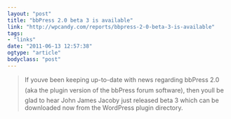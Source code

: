 ```yaml
---
layout: "post"
title: "bbPress 2.0 beta 3 is available"
link: "http://wpcandy.com/reports/bbpress-2-0-beta-3-is-available"
tags: 
- "links"
date: "2011-06-13 12:57:38"
ogtype: "article"
bodyclass: "post"
---
```


> If youve been keeping up-to-date with news regarding bbPress 2.0 (aka the plugin version of the bbPress forum software), then youll be glad to hear John James Jacoby just released beta 3 which can be downloaded now from the WordPress plugin directory.